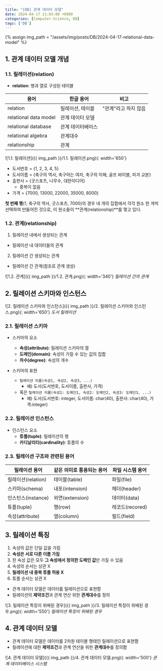 ```yaml
---
title: "[DB] 관계 데이터 모델"
date: 2024-04-17 21:03:00 +0900
categories: [Computer-Science, DB]
tags: ['DB']
---
```

{% assign img_path = "/assets/img/posts/DB/2024-04-17-relational-data-model" %}



## 1. 관계 데이터 모델 개념

### 1.1. 릴레이션(relation)

- **relation**: 행과 열로 구성된 테이블

| 용어                  | 한글 용어         | 비고                 |
| --------------------- | ----------------- | -------------------- |
| relation              | 릴레이션, 테이블  | "관계"라고 하지 않음 |
| relational data model | 관계 데이터 모델  |                      |
| relational database   | 관계 데이터베이스 |                      |
| relational algebra    | 관계대수          |                      |
| relationship          | 관계              |                      |

![1.1. 릴레이션]({{ img_path }}/1.1. 릴레이션.png){: width='650'}

- 도서번호 	= {1, 2, 3, 4, 5}
- 도서이름 	= {축구의 역사, 축구아는 여자, 축구의 이해, 골프 바이블, 피겨 교본}
- 출판사 	= {굿스포츠, 나무수, 대한미디어}
  - 중복이 없음
- 가격 		= {7000, 13000, 22000, 35000, 8000}

**첫 번째 행**(1, 축구의 역사, 굿스포츠, 7000)의 경우 네 개의 집합에서 각각 원소 한 개씩 선택하여 만들어진 것으로, 이 원소들이 **관계(relationship)**를 맺고 있다.

### 1.2. 관계(relationship)

1. 릴레이션 내에서 생성되는 관계
  - 릴레이션 내 데이터들의 관계
2. 릴레이션 간 생성되는 관계
  - 릴레이션 간 관계(참조로 관계 생성)

![1.2. 관계]({{ img_path }}/1.2. 관계.png){: width='340'}
_릴레이션 간의 관계_



## 2. 릴레이션 스키마와 인스턴스

![2. 릴레이션 스키마와 인스턴스]({{ img_path }}/2. 릴레이션 스키마와 인스턴스.png){: width='650'}
_도서 릴레이션_

### 2.1. 릴레이션 스키마

- 스키마의 요소
  - **속성(attribute)**: 릴레이션 스키마의 열
  - **도메인(domain)**: 속성이 가질 수 있는 값의 집합
  - **차수(degree)**: 속성의 개수

- 스키마의 표현
  - `릴레이션 이름(속성1, 속성2, 속성3, ...)` 
    - 예) 도서(도서번호, 도서이름, 출판사, 가격)
  - 혹은 `릴레이션 이름(속성1: 도메인1, 속성2: 도메인2, 속성3: 도메인3, ...)`
    - 예) 도서(도서번호: integer, 도서이름: char(40), 출판사: char(40), 가격:integer)

### 2.2. 릴레이션 인스턴스

- 인스턴스 요소
  - **튜플(tuple)**: 릴레이션의 행
  - **카디날리티(cardinality)**: 튜플의 수

### 2.3. 릴레이션 구조와 관련된 용어

| 릴레이션 용어      | 같은 의미로 통용되는 용어 | 파일 시스템 용어 |
| ------------------ | ------------------------- | ---------------- |
| 릴레이션(relation) | 테이블(table)             | 파일(file)       |
| 스키마(schema)     | 내포(intension)           | 헤더(header)     |
| 인스턴스(instance) | 외연(extension)           | 데이터(data)     |
| 튜플(tuple)        | 행(row)                   | 레코드(recored)  |
| 속성(attribute)    | 열(column)                | 필드(field)      |



## 3. 릴레이션 특징

1. 속성의 값은 단일 값을 가짐
2. **속성은 서로 다른 이름 가짐**
3. 한 속성 값은 모두 **그 속성에서 정의한 도메인 값**만 가질 수 있음
4. 속성의 순서는 상관 X
5. **릴레이션 내 중복 튜플 허용 X**
6. 튜플 순서는 상관 X
  - 관계 데이터 모델은 데이터를 릴레이션으로 표현함
  - 릴레이션의 **제약조건**과 관계 연산 위한 **관계대수**를 정의

![3. 릴레이션 특징이 위배된 경우]({{ img_path }}/3. 릴레이션 특징이 위배된 경우.png){: width='550'}
_릴레이션 특징이 위배된 경우_



## 4. 관계 데이터 모델

- 관계 데이터 모델은 데이터를 2차원 테이블 형태인 릴레이션으로 표현함
- 릴레이션에 대한 **제약조건**과 관계 연산을 위한 **관계대수**를 정의함

![4. 관계 데이터 모델]({{ img_path }}/4. 관계 데이터 모델.png){: width='500'}
_관계 데이터베이스 시스템_